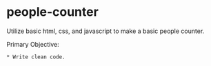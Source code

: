 # people-counter

Utilize basic html, css, and javascript to make a basic people counter.

Primary Objective: 

    * Write clean code.